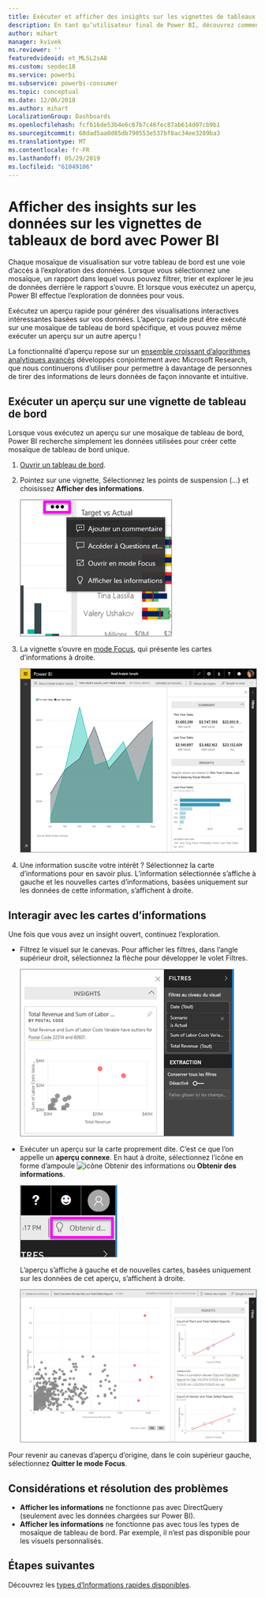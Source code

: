 ```yaml
---
title: Exécuter et afficher des insights sur les vignettes de tableaux de bord
description: En tant qu’utilisateur final de Power BI, découvrez comment obtenir des insights sur vos vignettes de tableaux de bord.
author: mihart
manager: kvivek
ms.reviewer: ''
featuredvideoid: et_MLSL2sA8
ms.custom: seodec18
ms.service: powerbi
ms.subservice: powerbi-consumer
ms.topic: conceptual
ms.date: 12/06/2018
ms.author: mihart
LocalizationGroup: Dashboards
ms.openlocfilehash: fcfb16de53b4e6c67b7c46fec87ab614d07cb9b1
ms.sourcegitcommit: 60dad5aa0d85db790553e537bf8ac34ee3289ba3
ms.translationtype: MT
ms.contentlocale: fr-FR
ms.lasthandoff: 05/29/2019
ms.locfileid: "61049106"
---
```

# <a name="view-data-insights-on-dashboard-tiles-with-power-bi"></a>Afficher des insights sur les données sur les vignettes de tableaux de bord avec Power BI
Chaque mosaïque de visualisation sur votre tableau de bord est une voie d’accès à l’exploration des données. Lorsque vous sélectionnez une mosaïque, un rapport dans lequel vous pouvez filtrer, trier et explorer le jeu de données derrière le rapport s’ouvre. Et lorsque vous exécutez un aperçu, Power BI effectue l’exploration de données pour vous.

Exécutez un aperçu rapide pour générer des visualisations interactives intéressantes basées sur vos données. L’aperçu rapide peut être exécuté sur une mosaïque de tableau de bord spécifique, et vous pouvez même exécuter un aperçu sur un autre aperçu !

La fonctionnalité d’aperçu repose sur un [ensemble croissant d’algorithmes analytiques avancés](end-user-insight-types.md) développés conjointement avec Microsoft Research, que nous continuerons d’utiliser pour permettre à davantage de personnes de tirer des informations de leurs données de façon innovante et intuitive.

## <a name="run-insights-on-a-dashboard-tile"></a>Exécuter un aperçu sur une vignette de tableau de bord
Lorsque vous exécutez un aperçu sur une mosaïque de tableau de bord, Power BI recherche simplement les données utilisées pour créer cette mosaïque de tableau de bord unique. 

1. [Ouvrir un tableau de bord](end-user-dashboards.md).
2. Pointez sur une vignette, Sélectionnez les points de suspension (...) et choisissez **Afficher des informations**. 

    ![Mode de menu Points de suspension](./media/end-user-insights/power-bi-hover.png)


3. La vignette s’ouvre en [mode Focus](end-user-focus.md), qui présente les cartes d’informations à droite.    
   
    ![Mode focus](./media/end-user-insights/pbi-insights-tile.png)    
4. Une information suscite votre intérêt ? Sélectionnez la carte d’informations pour en savoir plus. L’information sélectionnée s’affiche à gauche et les nouvelles cartes d’informations, basées uniquement sur les données de cette information, s’affichent à droite.    

 ## <a name="interact-with-the-insight-cards"></a>Interagir avec les cartes d’informations
Une fois que vous avez un insight ouvert, continuez l’exploration.

   * Filtrez le visuel sur le canevas.  Pour afficher les filtres, dans l’angle supérieur droit, sélectionnez la flèche pour développer le volet Filtres.

     ![aperçu et menu Filtres développé](./media/end-user-insights/power-bi-insights-on-insights.png)
   
   * Exécuter un aperçu sur la carte proprement dite. C’est ce que l’on appelle un **aperçu connexe**. En haut à droite, sélectionnez l’icône en forme d’ampoule ![icône Obtenir des informations](./media/end-user-insights/power-bi-bulb-icon.png) ou **Obtenir des informations**.
     
     ![barre de menus affichant l’icône Obtenir des informations](./media/end-user-insights/power-bi-autoinsights-tile.png)
     
     L’aperçu s’affiche à gauche et de nouvelles cartes, basées uniquement sur les données de cet aperçu, s’affichent à droite.
     
     ![informations sur les informations](./media/end-user-insights/power-bi-insights-on-insights-new.png)

Pour revenir au canevas d’aperçu d’origine, dans le coin supérieur gauche, sélectionnez **Quitter le mode Focus**.

## <a name="considerations-and-troubleshooting"></a>Considérations et résolution des problèmes
- **Afficher les informations** ne fonctionne pas avec DirectQuery (seulement avec les données chargées sur Power BI).
- **Afficher les informations** ne fonctionne pas avec tous les types de mosaïque de tableau de bord. Par exemple, il n’est pas disponible pour les visuels personnalisés.<!--[custom visuals](end-user-custom-visuals.md)-->


## <a name="next-steps"></a>Étapes suivantes
Découvrez les [types d’Informations rapides disponibles](end-user-insight-types.md).

